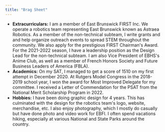 ```yaml
---
title: "Brag Sheet"
---
```

* **Extracurriculars:** I am a member of East Brunswick FIRST Inc. We operate a robotics team representing East Brunswick known as Astraea Robotics. As a member of the non-technical subteam, I write grants and and help organize outreach events to spread STEM throughout the community. We also apply for the prestigious FIRST Chairman's Award. For the 2021-2022 season, I have a leadership position as the Design Lead for the non-technical subteam. I am also Vice President of EBHS's Anime Club, as well as a member of French Honors Society and Future Business Leaders of America (FBLA).
* **Academics:** On my SAT, I managed to get a score of 1510 on my first attempt in December 2020. At Rutgers Model Congress in the 2018-2019 school year, I won the award for Most Improved Delegate for my committee. I received a Letter of Commendation for the PSAT from the National Merit Scholarship Program in 2022.
* **Hobbies:** I have been doing graphic design for 4 years. This has culminated with the design for the robotics team's logo, website, merchandise, etc. I also enjoy photography, which I mostly do casually but have done photo and video work for EBFI. I often spend vacations hiking, especially at various National and State Parks around the country. 
